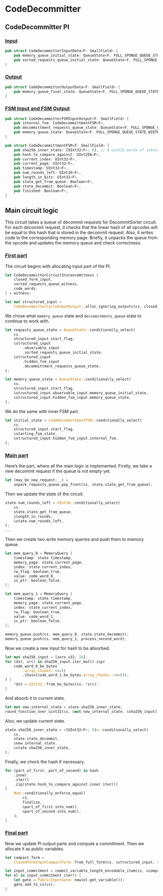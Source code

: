 # CodeDecommitter

## CodeDecommitter PI

### [Input](https://github.com/matter-labs/era-zkevm_circuits/blob/main/src/code_unpacker_sha256/input.rs#L80)

```rust
pub struct CodeDecommitterInputData<F: SmallField> {
    pub memory_queue_initial_state: QueueState<F, FULL_SPONGE_QUEUE_STATE_WIDTH>,
    pub sorted_requests_queue_initial_state: QueueState<F, FULL_SPONGE_QUEUE_STATE_WIDTH>,
}
```

### [Output](https://github.com/matter-labs/era-zkevm_circuits/blob/main/src/code_unpacker_sha256/input.rs#L100)

```rust
pub struct CodeDecommitterOutputData<F: SmallField> {
    pub memory_queue_final_state: QueueState<F, FULL_SPONGE_QUEUE_STATE_WIDTH>,
}
```

### [FSM Input and FSM Output](https://github.com/matter-labs/era-zkevm_circuits/blob/main/src/code_unpacker_sha256/input.rs#L61)

```rust
pub struct CodeDecommitterFSMInputOutput<F: SmallField> {
    pub internal_fsm: CodeDecommittmentFSM<F>,
    pub decommittment_requests_queue_state: QueueState<F, FULL_SPONGE_QUEUE_STATE_WIDTH>,
    pub memory_queue_state: QueueState<F, FULL_SPONGE_QUEUE_STATE_WIDTH>,
}

pub struct CodeDecommittmentFSM<F: SmallField> {
    pub sha256_inner_state: [UInt32<F>; 8], // 8 uint32 words of internal sha256 state
    pub hash_to_compare_against: UInt256<F>,
    pub current_index: UInt32<F>,
    pub current_page: UInt32<F>,
    pub timestamp: UInt32<F>,
    pub num_rounds_left: UInt16<F>,
    pub length_in_bits: UInt32<F>,
    pub state_get_from_queue: Boolean<F>,
    pub state_decommit: Boolean<F>,
    pub finished: Boolean<F>,
}
```

## Main circuit logic

This circuit takes a queue of decommit requests for DecommitSorter circuit. For each decommit request, it checks that
the linear hash of all opcodes will be equal to this hash that is stored in the decommit request. Also, it writes code
to the corresponding memory page. Briefly, it unpacks the queue from the opcode and updates the memory queue and check
correctness.

### [First part](https://github.com/matter-labs/era-zkevm_circuits/blob/main/src/code_unpacker_sha256/mod.rs#L48)

The circuit begins with allocating input part of the PI.

```rust
let CodeDecommitterCircuitInstanceWitness {
    closed_form_input,
    sorted_requests_queue_witness,
    code_words,
} = witness;

let mut structured_input =
    CodeDecommitterCycleInputOutput::alloc_ignoring_outputs(cs, closed_form_input.clone());
```

We chose what `memory_queue` state and `deccomitments_queue` state to continue to work with.

```rust
let requests_queue_state = QueueState::conditionally_select(
    cs,
    structured_input.start_flag,
    &structured_input
        .observable_input
        .sorted_requests_queue_initial_state,
    &structured_input
        .hidden_fsm_input
        .decommittment_requests_queue_state,
);

let memory_queue_state = QueueState::conditionally_select(
    cs,
    structured_input.start_flag,
    &structured_input.observable_input.memory_queue_initial_state,
    &structured_input.hidden_fsm_input.memory_queue_state,
);
```

We do the same with inner FSM part.

```rust
let initial_state = CodeDecommittmentFSM::conditionally_select(
    cs,
    structured_input.start_flag,
    &starting_fsm_state,
    &structured_input.hidden_fsm_input.internal_fsm,
);
```

### [Main part](https://github.com/matter-labs/era-zkevm_circuits/blob/main/src/code_unpacker_sha256/mod.rs#L168)

Here’s the part, where all the main logic is implemented. Firstly, we take a new decommit request if the queue is not
empty yet.

```rust
let (may_be_new_request, _) =
    unpack_requests_queue.pop_front(cs, state.state_get_from_queue);
```

Then we update the state of the circuit.

```rust
state.num_rounds_left = UInt16::conditionally_select(
    cs,
    state.state_get_from_queue,
    &length_in_rounds,
    &state.num_rounds_left,
);
...
```

Then we create two write memory queries and push them to memory queue.

```rust
let mem_query_0 = MemoryQuery {
    timestamp: state.timestamp,
    memory_page: state.current_page,
    index: state.current_index,
    rw_flag: boolean_true,
    value: code_word_0,
    is_ptr: boolean_false,
};

let mem_query_1 = MemoryQuery {
    timestamp: state.timestamp,
    memory_page: state.current_page,
    index: state.current_index,
    rw_flag: boolean_true,
    value: code_word_1,
    is_ptr: boolean_false,
};

memory_queue.push(cs, mem_query_0, state.state_decommit);
memory_queue.push(cs, mem_query_1, process_second_word);
```

Now we create a new input for hash to be absorbed.

```rust
let mut sha256_input = [zero_u32; 16];
for (dst, src) in sha256_input.iter_mut().zip(
    code_word_0_be_bytes
        .array_chunks::<4>()
        .chain(code_word_1_be_bytes.array_chunks::<4>()),
) {
    *dst = UInt32::from_be_bytes(cs, *src);
}
```

And absorb it to current state.

```rust
let mut new_internal_state = state.sha256_inner_state;
round_function_over_uint32(cs, &mut new_internal_state, &sha256_input);
```

Also, we update current state.

```rust
state.sha256_inner_state = <[UInt32<F>; 8]>::conditionally_select(
    cs,
    state.state_decommit,
    &new_internal_state,
    &state.sha256_inner_state,
);
```

Finally, we check the hash if necessary.

```rust
for (part_of_first, part_of_second) in hash
    .inner
    .iter()
    .zip(state.hash_to_compare_against.inner.iter())
{
    Num::conditionally_enforce_equal(
        cs,
        finalize,
        &part_of_first.into_num(),
        &part_of_second.into_num(),
    );
}
```

### [Final part](https://github.com/matter-labs/era-zkevm_circuits/blob/main/src/code_unpacker_sha256/mod.rs#L111)

Now we update PI output parts and compute a commitment. Then we allocate it as public variables.

```rust
let compact_form =
    ClosedFormInputCompactForm::from_full_form(cs, &structured_input, round_function);

let input_commitment = commit_variable_length_encodable_item(cs, &compact_form, round_function);
for el in input_commitment.iter() {
    let gate = PublicInputGate::new(el.get_variable());
    gate.add_to_cs(cs);
}
```
